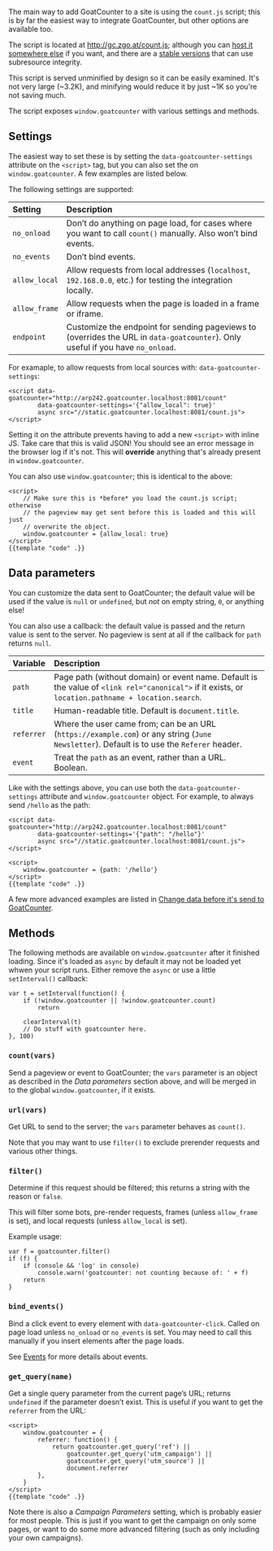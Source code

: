 The main way to add GoatCounter to a site is using the `count.js` script; this
is by far the easiest way to integrate GoatCounter, but other options are
available too.

The script is located at http://gc.zgo.at/count.js; although you can [host it
somewhere else](/code/countjs-host) if you want, and there are a [stable
versions](/code/countjs-versions) that can use subresource integrity.

This script is served unminified by design so it can be easily examined. It's
not very large (~3.2K), and minifying would reduce it by just ~1K so you're not
saving much.

The script exposes `window.goatcounter` with various settings and methods.

Settings
--------
The easiest way to set these is by setting the `data-goatcounter-settings`
attribute on the `<script>` tag, but you can also set the on
`window.goatcounter`. A few examples are listed below.

The following settings are supported:

| Setting       | Description                                                                                                  |
| :------       | :----------                                                                                                  |
| `no_onload`   | Don’t do anything on page load, for cases where you want to call `count()` manually. Also won’t bind events. |
| `no_events`   | Don’t bind events.                                                                                           |
| `allow_local` | Allow requests from local addresses (`localhost`, `192.168.0.0`, etc.) for testing the integration locally.  |
| `allow_frame` | Allow requests when the page is loaded in a frame or iframe.                                                 |
| `endpoint`    | Customize the endpoint for sending pageviews to (overrides the URL in `data-goatcounter`). Only useful if you have `no_onload`. |

For examaple, to allow requests from local sources with:
`data-goatcounter-settings`:

    <script data-goatcounter="http://arp242.goatcounter.localhost:8081/count"
            data-goatcounter-settings='{"allow_local": true}'
            async src="//static.goatcounter.localhost:8081/count.js"></script>

Setting it on the attribute prevents having to add a new `<script>` with inline
JS. Take care that this is valid JSON! You should see an error message in the
browser log if it's not. This will **override** anything that's already present
in `window.goatcounter`.

You can also use `window.goatcounter`; this is identical to the above:

    <script>
        // Make sure this is *before* you load the count.js script; otherwise
        // the pageview may get sent before this is loaded and this will just
        // overwrite the object.
        window.goatcounter = {allow_local: true}
    </script>
    {{template "code" .}}

Data parameters
---------------
You can customize the data sent to GoatCounter; the default value will be used
if the value is `null` or `undefined`, but *not* on empty string, `0`, or
anything else!

You can also use a callback: the default value is passed and the return value is
sent to the server. No pageview is sent at all if the callback for `path`
returns `null`.

| Variable   | Description                                                                                                                                        |
| :-------   | :----------                                                                                                                                        |
| `path`     | Page path (without domain) or event name. Default is the value of `<link rel="canonical">` if it exists, or `location.pathname + location.search`. |
| `title`    | Human-readable title. Default is `document.title`.                                                                                                 |
| `referrer` | Where the user came from; can be an URL (`https://example.com`) or any string (`June Newsletter`). Default is to use the `Referer` header.         |
| `event`    | Treat the `path` as an event, rather than a URL. Boolean.                                                                                          |

Like with the settings above, you can use both the `data-goatcounter-settings`
attribute and `window.goatcounter` object. For example, to always send `/hello`
as the path:

    <script data-goatcounter="http://arp242.goatcounter.localhost:8081/count"
            data-goatcounter-settings='{"path": "/hello"}'
            async src="//static.goatcounter.localhost:8081/count.js"></script>

<!-- -->

    <script>
        window.goatcounter = {path: '/hello'}
    </script>
    {{template "code" .}}

A few more advanced examples are listed in [Change data before it's send to
GoatCounter](/code/modify).

Methods
-------

The following methods are available on `window.goatcounter` after it finished
loading. Since it's loaded as `async` by default it may not be loaded yet whwen
your script runs. Either remove the `async` or use a little `setInterval()`
callback:

    var t = setInterval(function() {
        if (!window.goatcounter || !window.goatcounter.count)
            return

        clearInterval(t)
        // Do stuff with goatcounter here.
    }, 100)

### `count(vars)`
Send a pageview or event to GoatCounter; the `vars` parameter is an object as
described in the *Data parameters* section above, and will be merged in to the
global `window.goatcounter`, if it exists.

### `url(vars)`
Get URL to send to the server; the `vars` parameter behaves as `count()`.

Note that you may want to use `filter()` to exclude prerender requests and
various other things.

### `filter()`
Determine if this request should be filtered; this returns a string with the
reason or `false`.

This will filter some bots, pre-render requests, frames (unless `allow_frame` is
set), and local requests (unless `allow_local` is set).

Example usage:

    var f = goatcounter.filter()
    if (f) {
        if (console && 'log' in console)
            console.warn('goatcounter: not counting because of: ' + f)
        return
    }

### `bind_events()`
Bind a click event to every element with `data-goatcounter-click`. Called on
page load unless `no_onload` or `no_events` is set. You may need to call this
manually if you insert elements after the page loads.

See [Events](/code/events) for more details about events.

### `get_query(name)`
Get a single query parameter from the current page’s URL; returns `undefined` if
the parameter doesn’t exist. This is useful if you want to get the `referrer`
from the URL:

    <script>
        window.goatcounter = {
            referrer: function() {
                return goatcounter.get_query('ref') ||
                    goatcounter.get_query('utm_campaign') ||
                    goatcounter.get_query('utm_source') ||
                    document.referrer
            },
        }
    </script>
    {{template "code" .}}

Note there is also a *Campaign Parameters* setting, which is probably easier for
most people. This is just if you want to get the campaign on only some pages, or
want to do some more advanced filtering (such as only including your own
campaigns).
